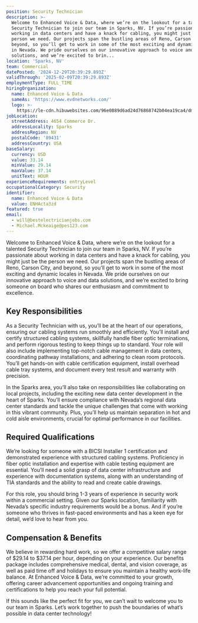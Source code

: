 ```yaml
---
position: Security Technician
description: >-
  Welcome to Enhanced Voice & Data, where we’re on the lookout for a talented
  Security Technician to join our team in Sparks, NV. If you’re passionate about
  working in data centers and have a knack for cabling, you might just be the
  person we need. Our projects span the bustling areas of Reno, Carson City, and
  beyond, so you’ll get to work in some of the most exciting and dynamic locales
  in Nevada. We pride ourselves on our innovative approach to voice and data
  solutions, and we’re excited to brin...
location: 'Sparks, NV'
team: Commercial
datePosted: '2024-12-29T20:39:29.893Z'
validThrough: '2025-02-09T20:39:29.893Z'
employmentType: FULL_TIME
hiringOrganization:
  name: Enhanced Voice & Data
  sameAs: 'https://www.evdnetworks.com/'
  logo: >-
    https://le-cdn.hibuwebsites.com/96e0889d6ad24d76868742b04ea19ca4/dms3rep/multi/opt/enhanced-voice-and-data-networks-logo-530w.jpg
jobLocation:
  streetAddress: 4654 Commerce Dr.
  addressLocality: Sparks
  addressRegion: NV
  postalCode: '89431'
  addressCountry: USA
baseSalary:
  currency: USD
  value: 33.14
  minValue: 29.14
  maxValue: 37.14
  unitText: HOUR
experienceRequirements: entryLevel
occupationalCategory: Security
identifier:
  name: Enhanced Voice & Data
  value: ENHActa3zd
featured: true
email:
  - will@bestelectricianjobs.com
  - Michael.Mckeaige@pes123.com
---
```




Welcome to Enhanced Voice & Data, where we’re on the lookout for a talented Security Technician to join our team in Sparks, NV. If you’re passionate about working in data centers and have a knack for cabling, you might just be the person we need. Our projects span the bustling areas of Reno, Carson City, and beyond, so you’ll get to work in some of the most exciting and dynamic locales in Nevada. We pride ourselves on our innovative approach to voice and data solutions, and we’re excited to bring someone on board who shares our enthusiasm and commitment to excellence.

## Key Responsibilities

As a Security Technician with us, you’ll be at the heart of our operations, ensuring our cabling systems run smoothly and efficiently. You’ll install and certify structured cabling systems, skillfully handle fiber optic terminations, and perform rigorous testing to keep things up to standard. Your role will also include implementing top-notch cable management in data centers, coordinating pathway installations, and adhering to clean room protocols. You’ll get hands-on with cable certification equipment, install overhead cable tray systems, and document every test result and warranty with precision.

In the Sparks area, you’ll also take on responsibilities like collaborating on local projects, including the exciting new data center development in the heart of Sparks. You’ll ensure compliance with Nevada’s regional data center standards and tackle the unique challenges that come with working in this vibrant community. Plus, you’ll help us maintain separation in hot and cold aisle environments, crucial for optimal performance in our facilities.

## Required Qualifications

We’re looking for someone with a BICSI Installer 1 certification and demonstrated experience with structured cabling systems. Proficiency in fiber optic installation and expertise with cable testing equipment are essential. You’ll need a solid grasp of data center infrastructure and experience with documentation systems, along with an understanding of TIA standards and the ability to read and create cable drawings.

For this role, you should bring 1-3 years of experience in security work within a commercial setting. Given our Sparks location, familiarity with Nevada’s specific industry requirements would be a bonus. And if you’re someone who thrives in fast-paced environments and has a keen eye for detail, we’d love to hear from you.

## Compensation & Benefits

We believe in rewarding hard work, so we offer a competitive salary range of $29.14 to $37.14 per hour, depending on your experience. Our benefits package includes comprehensive medical, dental, and vision coverage, as well as paid time off and holidays to ensure you maintain a healthy work-life balance. At Enhanced Voice & Data, we’re committed to your growth, offering career advancement opportunities and ongoing training and certifications to help you reach your full potential.

If this sounds like the perfect fit for you, we can’t wait to welcome you to our team in Sparks. Let’s work together to push the boundaries of what’s possible in data center technology!